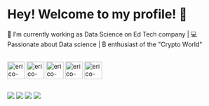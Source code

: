 # Hey! Welcome to my profile! 👋

🚀 I’m currently working as Data Science on Ed Tech company | 💻 Passionate about Data science | ₿ enthusiast of the "Crypto World"

<div style="display: inline_block"><br>
<img align="center" alt="erico-sql" height="40" width="40" src="https://cdn.jsdelivr.net/gh/devicons/devicon@latest/icons/azuresqldatabase/azuresqldatabase-original.svg">
<img align="center" alt="erico-Python" height="40" width="40" src="https://cdn.jsdelivr.net/gh/devicons/devicon@latest/icons/python/python-original.svg">
<img align="center" alt="erico-alteryx" height="40" width="40" src="https://cdn.jsdelivr.net/gh/devicons/devicon@latest/icons/r/r-original.svg">	
<img align="center" alt="erico-tableau" height="40" width="40" src="https://github.com/microsoft/PowerBI-Icons/blob/main/SVG/Power-BI.svg">	
<img align="center" alt="erico-tableau" height="40" width="40" src="https://i.ibb.co/SfjsMyG/tableau.png"> 
</div>
  
  ##
    
 
<div>
   <a href = "mailto:erico.bonilha@gmail.com"><img src="https://img.shields.io/badge/-Gmail-%23333?style=for-the-badge&logo=gmail&logoColor=white" target="_blank"></a>
  <a href="https://www.linkedin.com/in/erico-bonilha/" target="_blank"><img src="https://img.shields.io/badge/-LinkedIn-%230077B5?style=for-the-badge&logo=linkedin&logoColor=white" target="_blank"></a> 
   <a href="https://discord.com/channels/@ericobon#1011" target="_blank"><img src="https://img.shields.io/badge/Discord-7289DA?style=for-the-badge&logo=discord&logoColor=white" target="_blank"></a> 
  <a href="https://instagram.com/erico.boni" target="_blank"><img src="https://img.shields.io/badge/-Instagram-%23E4405F?style=for-the-badge&logo=instagram&logoColor=white" target="_blank"></a>
 </div>
  
									

